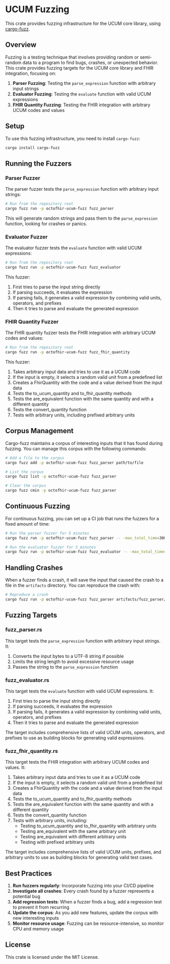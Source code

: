 # UCUM Fuzzing

This crate provides fuzzing infrastructure for the UCUM core library, using [cargo-fuzz](https://github.com/rust-fuzz/cargo-fuzz).

## Overview

Fuzzing is a testing technique that involves providing random or semi-random data to a program to find bugs, crashes, or unexpected behavior. This crate provides fuzzing targets for the UCUM core library and FHIR integration, focusing on:

1. **Parser Fuzzing**: Testing the `parse_expression` function with arbitrary input strings
2. **Evaluator Fuzzing**: Testing the `evaluate` function with valid UCUM expressions
3. **FHIR Quantity Fuzzing**: Testing the FHIR integration with arbitrary UCUM codes and values

## Setup

To use this fuzzing infrastructure, you need to install `cargo-fuzz`:

```bash
cargo install cargo-fuzz
```

## Running the Fuzzers

### Parser Fuzzer

The parser fuzzer tests the `parse_expression` function with arbitrary input strings:

```bash
# Run from the repository root
cargo fuzz run -p octofhir-ucum-fuzz fuzz_parser
```

This will generate random strings and pass them to the `parse_expression` function, looking for crashes or panics.

### Evaluator Fuzzer

The evaluator fuzzer tests the `evaluate` function with valid UCUM expressions:

```bash
# Run from the repository root
cargo fuzz run -p octofhir-ucum-fuzz fuzz_evaluator
```

This fuzzer:
1. First tries to parse the input string directly
2. If parsing succeeds, it evaluates the expression
3. If parsing fails, it generates a valid expression by combining valid units, operators, and prefixes
4. Then it tries to parse and evaluate the generated expression

### FHIR Quantity Fuzzer

The FHIR quantity fuzzer tests the FHIR integration with arbitrary UCUM codes and values:

```bash
# Run from the repository root
cargo fuzz run -p octofhir-ucum-fuzz fuzz_fhir_quantity
```

This fuzzer:
1. Takes arbitrary input data and tries to use it as a UCUM code
2. If the input is empty, it selects a random valid unit from a predefined list
3. Creates a FhirQuantity with the code and a value derived from the input data
4. Tests the to_ucum_quantity and to_fhir_quantity methods
5. Tests the are_equivalent function with the same quantity and with a different quantity
6. Tests the convert_quantity function
7. Tests with arbitrary units, including prefixed arbitrary units

## Corpus Management

Cargo-fuzz maintains a corpus of interesting inputs that it has found during fuzzing. You can manage this corpus with the following commands:

```bash
# Add a file to the corpus
cargo fuzz add -p octofhir-ucum-fuzz fuzz_parser path/to/file

# List the corpus
cargo fuzz list -p octofhir-ucum-fuzz fuzz_parser

# Clear the corpus
cargo fuzz cmin -p octofhir-ucum-fuzz fuzz_parser
```

## Continuous Fuzzing

For continuous fuzzing, you can set up a CI job that runs the fuzzers for a fixed amount of time:

```bash
# Run the parser fuzzer for 5 minutes
cargo fuzz run -p octofhir-ucum-fuzz fuzz_parser -- -max_total_time=300

# Run the evaluator fuzzer for 5 minutes
cargo fuzz run -p octofhir-ucum-fuzz fuzz_evaluator -- -max_total_time=300
```

## Handling Crashes

When a fuzzer finds a crash, it will save the input that caused the crash to a file in the `artifacts` directory. You can reproduce the crash with:

```bash
# Reproduce a crash
cargo fuzz run -p octofhir-ucum-fuzz fuzz_parser artifacts/fuzz_parser/crash-*
```

## Fuzzing Targets

### fuzz_parser.rs

This target tests the `parse_expression` function with arbitrary input strings. It:

1. Converts the input bytes to a UTF-8 string if possible
2. Limits the string length to avoid excessive resource usage
3. Passes the string to the `parse_expression` function

### fuzz_evaluator.rs

This target tests the `evaluate` function with valid UCUM expressions. It:

1. First tries to parse the input string directly
2. If parsing succeeds, it evaluates the expression
3. If parsing fails, it generates a valid expression by combining valid units, operators, and prefixes
4. Then it tries to parse and evaluate the generated expression

The target includes comprehensive lists of valid UCUM units, operators, and prefixes to use as building blocks for generating valid expressions.

### fuzz_fhir_quantity.rs

This target tests the FHIR integration with arbitrary UCUM codes and values. It:

1. Takes arbitrary input data and tries to use it as a UCUM code
2. If the input is empty, it selects a random valid unit from a predefined list
3. Creates a FhirQuantity with the code and a value derived from the input data
4. Tests the to_ucum_quantity and to_fhir_quantity methods
5. Tests the are_equivalent function with the same quantity and with a different quantity
6. Tests the convert_quantity function
7. Tests with arbitrary units, including:
   - Testing to_ucum_quantity and to_fhir_quantity with arbitrary units
   - Testing are_equivalent with the same arbitrary unit
   - Testing are_equivalent with different arbitrary units
   - Testing with prefixed arbitrary units

The target includes comprehensive lists of valid UCUM units, prefixes, and arbitrary units to use as building blocks for generating valid test cases.

## Best Practices

1. **Run fuzzers regularly**: Incorporate fuzzing into your CI/CD pipeline
2. **Investigate all crashes**: Every crash found by a fuzzer represents a potential bug
3. **Add regression tests**: When a fuzzer finds a bug, add a regression test to prevent it from recurring
4. **Update the corpus**: As you add new features, update the corpus with new interesting inputs
5. **Monitor resource usage**: Fuzzing can be resource-intensive, so monitor CPU and memory usage

## License

This crate is licensed under the MIT License.
